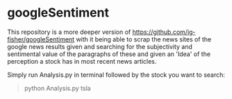 # googleSentiment

This repository is a more deeper version of https://github.com/jg-fisher/googleSentiment with it being able to scrap the
news sites of the google news results given and searching for the subjectivity and sentimental value of the paragraphs of these 
and given an 'Idea' of the perception a stock has in most recent news articles.

Simply run Analysis.py in terminal followed by the stock you want to search:

> python Analysis.py tsla

